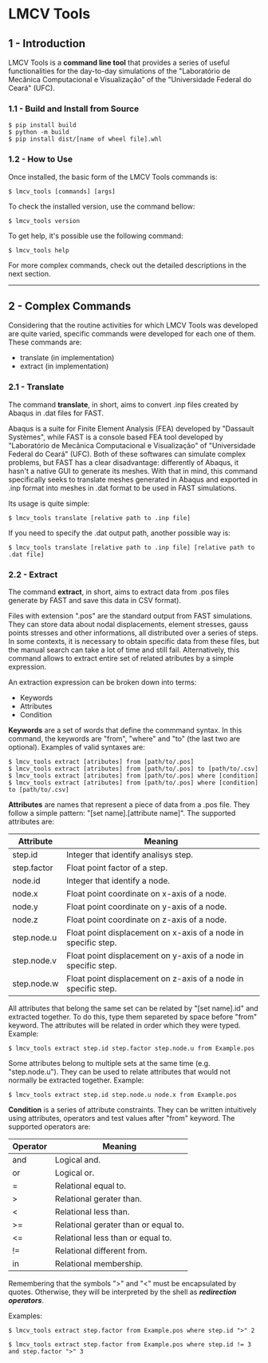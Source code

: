 # LMCV Tools

## 1 - Introduction

LMCV Tools is a **command line tool**  that provides a series of useful functionalities for the day-to-day simulations of the "Laboratório de Mecânica Computacional e Visualização" of the "Universidade Federal do Ceará" (UFC).

### 1.1 - Build and Install from Source

```text
$ pip install build
$ python -m build
$ pip install dist/[name of wheel file].whl
```

### 1.2 - How to Use

Once installed, the basic form of the LMCV Tools commands is:

```text
$ lmcv_tools [commands] [args]
```

To check the installed version, use the command bellow:

```text
$ lmcv_tools version
```

To get help, it's possible use the following command:

```text
$ lmcv_tools help
```
For more complex commands, check out the detailed descriptions in the next section.

---

## 2 - Complex Commands

Considering that the routine activities for which LMCV Tools was developed are quite varied, specific commands were developed for each one of them. These commands are:
- translate (in implementation)
- extract (in implementation)

### 2.1 - Translate

The command **translate**, in short, aims to convert .inp files created by Abaqus in .dat files for FAST.

Abaqus is a suite for Finite Element Analysis (FEA) developed by "Dassault Systèmes", while FAST is a console based FEA tool developed by "Laboratório de Mecânica Computacional e Visualização" of "Universidade Federal do Ceará" (UFC). Both of these softwares can simulate complex problems, but FAST has a clear disadvantage: differently of Abaqus, it hasn't a native GUI to generate its meshes. With that in mind, this command specifically seeks to translate meshes generated in Abaqus and exported in .inp format into meshes in .dat format to be used in FAST simulations.

Its usage is quite simple:

```text
$ lmcv_tools translate [relative path to .inp file]
```

If you need to specify the .dat output path, another possible way is:

```text
$ lmcv_tools translate [relative path to .inp file] [relative path to .dat file]
```

### 2.2 - Extract

The command **extract**, in short, aims to extract data from .pos files generate by FAST and save this data in CSV format).

Files with extension ".pos" are the standard output from FAST simulations. They can store data about nodal displacements, element stresses, gauss points stresses and other informations, all distributed over a series of steps. In some contexts, it is necessary to obtain specific data from these files, but the manual search can take a lot of time and still fail. Alternatively, this command allows to extract entire set of related atributes by a simple expression.

An extraction expression can be broken down into terms:
- Keywords
- Attributes
- Condition

**Keywords** are a set of words that define the commmand syntax. In this command, the keywords are "from", "where" and "to" (the last two are optional). Examples of valid syntaxes are:

```text
$ lmcv_tools extract [atributes] from [path/to/.pos]
$ lmcv_tools extract [atributes] from [path/to/.pos] to [path/to/.csv]
$ lmcv_tools extract [atributes] from [path/to/.pos] where [condition]
$ lmcv_tools extract [atributes] from [path/to/.pos] where [condition] to [path/to/.csv]
```

**Attributes** are names that represent a piece of data from a .pos file. They follow a simple pattern: "[set name].[attribute name]". The supported attributes are:

| Attribute   | Meaning                                                        |
| ---         | ---                                                            |
| step.id     | Integer that identify analisys step.                           |
| step.factor | Float point factor of a step.                                  |
| node.id     | Integer that identify a node.                                  |
| node.x      | Float point coordinate on x-axis of a node.                    |
| node.y      | Float point coordinate on y-axis of a node.                    |
| node.z      | Float point coordinate on z-axis of a node.                    |
| step.node.u | Float point displacement on x-axis of a node in specific step. |
| step.node.v | Float point displacement on y-axis of a node in specific step. |
| step.node.w | Float point displacement on z-axis of a node in specific step. |

All attributes that belong the same set can be related by "[set name].id" and extracted together. To do this, type them separeted by space before "from" keyword. The attributes will be related in order which they were typed. Example:

```text
$ lmcv_tools extract step.id step.factor step.node.u from Example.pos
```

Some attributes belong to multiple sets at the same time (e.g. "step.node.u"). They can be used to relate attributes that would not normally be extracted together. Example:

```text
$ lmcv_tools extract step.id step.node.u node.x from Example.pos
```

**Condition** is a series of attribute constraints. They can be written intuitively using attributes, operators and test values after "from" keyword. The supported operators are:

| Operator | Meaning                              |
| ---      | ---                                  |
| and      | Logical and.                         |
| or       | Logical or.                          |
| =        | Relational equal to.                 |
| >        | Relational gerater than.             |
| <        | Relational less than.                |
| >=       | Relational gerater than or equal to. |
| <=       | Relational less than or equal to.    |
| !=       | Relational different from.           |
| in       | Relational membership.               |

Remembering that the symbols ">" and "<" must be encapsulated by quotes. Otherwise, they will be interpreted by the shell as ***redirection operators***.

Examples:

```text
$ lmcv_tools extract step.factor from Example.pos where step.id ">" 2
```

```text
$ lmcv_tools extract step.factor from Example.pos where step.id != 3 and step.factor ">" 3
```